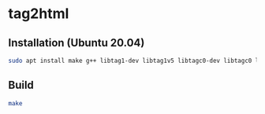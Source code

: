 tag2html
========

## Installation (Ubuntu 20.04)

```bash
sudo apt install make g++ libtag1-dev libtag1v5 libtagc0-dev libtagc0 libxerces-c-dev libid3-3.8.3-dev
```

## Build

```bash
make
```
